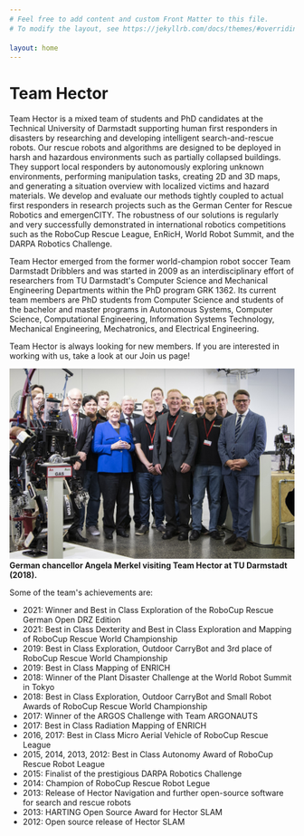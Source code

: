 ```yaml
---
# Feel free to add content and custom Front Matter to this file.
# To modify the layout, see https://jekyllrb.com/docs/themes/#overriding-theme-defaults

layout: home
---
```


# Team Hector

Team Hector is a mixed team of students and PhD candidates at the Technical University of Darmstadt supporting human first responders in disasters by researching and developing intelligent search-and-rescue robots.
Our rescue robots and algorithms are designed to be deployed in harsh and hazardous environments such as partially collapsed buildings. They support local responders by autonomously exploring unknown environments, performing manipulation tasks, creating 2D and 3D maps, and generating a situation overview with localized victims and hazard materials.
We develop and evaluate our methods tightly coupled to actual first responders in research projects such as the German Center for Rescue Robotics and emergenCITY. 
The robustness of our solutions is regularly and very successfully demonstrated in international robotics competitions such as the RoboCup Rescue League, EnRicH, World Robot Summit, and the DARPA Robotics Challenge.

Team Hector emerged from the former world-champion robot soccer Team Darmstadt Dribblers and was started in 2009 as an interdisciplinary effort of researchers from TU Darmstadt's Computer Science and Mechanical Engineering Departments within the PhD program GRK 1362. Its current team members are PhD students from Computer Science and students of the bachelor and master programs in Autonomous Systems, Computer Science, Computational Engineering, Information Systems Technology, Mechanical Engineering, Mechatronics, and Electrical Engineering. 

Team Hector is always looking for new members. If you are interested in working with us, take a look at our Join us page!

![Merkel](assets/images/team_hector_group_picture_small.jpg)  
**German chancellor Angela Merkel visiting Team Hector at TU Darmstadt (2018).**

Some of the team's achievements are:

* 2021: Winner and Best in Class Exploration of the RoboCup Rescue German Open DRZ Edition   
* 2021: Best in Class Dexterity and Best in Class Exploration and Mapping of RoboCup Rescue World Championship
* 2019: Best in Class Exploration, Outdoor CarryBot and 3rd place of RoboCup Rescue World Championship
* 2019: Best in Class Mapping of ENRICH
* 2018: Winner of the Plant Disaster Challenge at the World Robot Summit in Tokyo
* 2018: Best in Class Exploration, Outdoor CarryBot and Small Robot Awards of RoboCup Rescue World Championship
* 2017: Winner of the ARGOS Challenge with Team ARGONAUTS
* 2017: Best in Class Radiation Mapping of ENRICH
* 2016, 2017: Best in Class Micro Aerial Vehicle of RoboCup Rescue League
* 2015, 2014, 2013, 2012: Best in Class Autonomy Award of RoboCup Rescue Robot League 
* 2015: Finalist of the prestigious DARPA Robotics Challenge
* 2014: Champion of RoboCup Rescue Robot Legue
* 2013: Release of Hector Navigation and further open-source software for search and rescue robots
* 2013: HARTING Open Source Award for Hector SLAM
* 2012: Open source release of Hector SLAM
